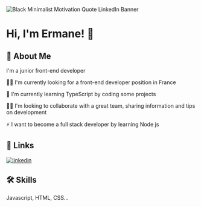 ![Black Minimalist Motivation Quote LinkedIn Banner](https://user-images.githubusercontent.com/94918200/210601918-0763dc92-dd23-4770-8ace-95fab00225ae.png)

# Hi, I'm Ermane! 👋


## 🚀 About Me
I'm a junior front-end developer

👩‍💻 I'm currently looking for a front-end developer position in France

🧠 I'm currently learning TypeScript by coding some projects

👯‍♀️ I'm looking to collaborate with a great team, sharing information and tips on development

⚡️ I want to become a full stack developer by learning Node js

## 🔗 Links
[![linkedin](https://img.shields.io/badge/linkedin-0A66C2?style=for-the-badge&logo=linkedin&logoColor=white)](https://www.linkedin.com/in/pourmohtasham/)

## 🛠 Skills
Javascript, HTML, CSS...
